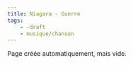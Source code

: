 ```yaml
---
title: Niagara - Guerre
tags:
    - -draft
    - musique/chanson
---
```


Page créée automatiquement, mais vide.
